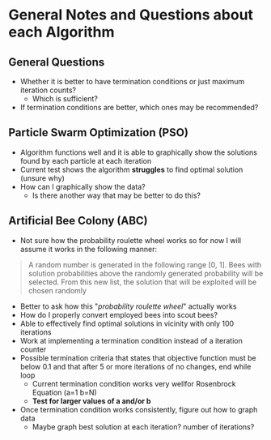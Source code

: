 # General Notes and Questions about each Algorithm

## General Questions

- Whether it is better to have termination conditions or just maximum iteration counts?
  - Which is sufficient?
- If termination conditions are better, which ones may be recommended?

## Particle Swarm Optimization (PSO)

- Algorithm functions well and it is able to graphically show the solutions found by each particle at each iteration
- Current test shows the algorithm **struggles** to find optimal solution (unsure why)
- How can I graphically show the data?  
  - Is there another way that may be better to do this?

## Artificial Bee Colony (ABC)

- Not sure how the probability roulette wheel works so for now I will assume it works in the following manner:

> A random number is generated in the following range [0, 1]. Bees with solution probabilities above the randomly generated probability will be selected. From this new list, the solution that will be exploited will be chosen randomly

- Better to ask how this "*probability roulette wheel*" actually works
- How do I properly convert employed bees into scout bees?
- Able to effectively find optimal solutions in vicinity with only 100 iterations
- Work at implementing a termination condition instead of a iteration counter
- Possible termination criteria that states that objective function must be below 0.1 and that after 5 or more iterations of no changes, end while loop
  - Current termination condition works very wellfor Rosenbrock Equation (a=1 b=N)
  - **Test for larger values of a and/or b**
- Once termination condition works consistently, figure out how to graph data
  - Maybe graph best solution at each iteration? number of iterations?
